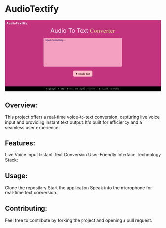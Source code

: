 # AudioTextify
![Screenshot](screenshot.png)

## Overview:
This project offers a real-time voice-to-text conversion, capturing live voice input and providing instant text output. It's built for efficiency and a seamless user experience.

## Features:

Live Voice Input
Instant Text Conversion
User-Friendly Interface
Technology Stack:

## Usage:

Clone the repository
Start the application
Speak into the microphone for real-time text conversion.

## Contributing:
Feel free to contribute by forking the project and opening a pull request.
